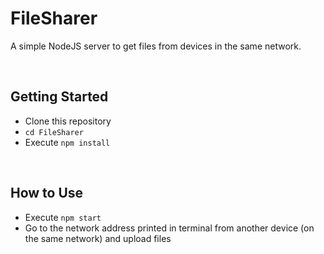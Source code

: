 # FileSharer
A simple NodeJS server to get files from devices in the same network.

<br>

## Getting Started
* Clone this repository
* `cd FileSharer`
* Execute `npm install`

<br>

## How to Use
* Execute `npm start`
* Go to the network address printed in terminal from another device (on the same network) and upload files
